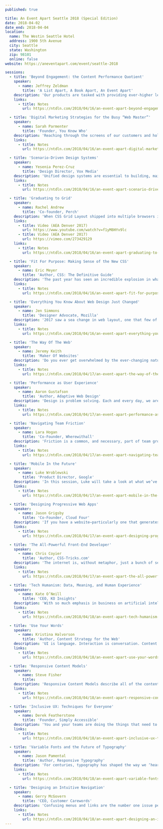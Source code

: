 ```yaml
---
published: true

title: An Event Apart Seattle 2018 (Special Edition)
date: 2018-04-02
date_end: 2018-04-04
location:
  name: The Westin Seattle Hotel
  address: 1900 5th Avenue
  city: Seattle
  state: Washington
  zip: 98101
  online: false
website: https://aneventapart.com/event/seattle-2018

sessions:
  - title: 'Beyond Engagement: the Content Performance Quotient'
    speaker:
      - name: Jeffrey Zeldman
        title: 'A List Apart, A Book Apart, An Event Apart'
    description: 'Our products are tasked with providing ever-higher levels of “engagement.” But should they be? For many sites, analytics demonstrating high levels of “engagement” may actually be signs of failure. AEA co-founder and longtime web designer Zeldman introduces a new measurement of design success: the content performance quotient. Learn how relentlessly cutting needless content and architecture, fine-tuning UX and UI, and shoring up technical performance can create improved experiences that are better attuned to today’s web… and how to sell this profound change in design thinking to your bosses, clients, and colleagues.'
    links:
      - title: Notes
        url: https://ntdln.com/2018/04/16/an-event-apart-beyond-engagement-the-content-performance-quotient/

  - title: 'Digital Marketing Strategies for the Busy “Web Master”'
    speaker:
      - name: Sarah Parmenter
        title: 'Founder, You Know Who'
    description: 'Reaching through the screens of our customers and holding their attention is becoming increasingly difficult thanks to the pace at which online content now moves and our dwindling attention spans. Nowadays the job of the multi-faceted web designer is to not only know the latest techniques for building in Grid but also know how to get that work seen amongst the saturated world of digital marketing. In this talk Sarah will be discussing the idea of quarterly website design reviews with a “design once use everywhere” mantra, plus digging into the ever changing world of Instagram algorithms, Facebook marketing, and topical social media takeaways for immediate implementation.'
    links:
      - title: Notes
        url: https://ntdln.com/2018/04/16/an-event-apart-digital-marketing-strategies-for-the-busy-web-master/

  - title: 'Scenario-Driven Design Systems'
    speaker:
      - name: Yesenia Perez-Cruz
        title: 'Design Director, Vox Media'
    description: 'Unified design systems are essential to building, maintaining, and evolving our sites and products. By empowering disparate teams via a common visual and UX language, they help us create cohesive user experiences. But creating a unified system that scales to serve a variety of content and use cases can be challenging. Sharing insights from her experience creating a unified design system for eight media brands with eight distinct editorial strategies, Yesenia will show how to approach a design system via a user-centered lens. Learn how being scenario-driven helps you design a scalable system that responds flexibly to specific contexts.'
    links:
      - title: Notes
        url: https://ntdln.com/2018/04/16/an-event-apart-scenario-driven-design-systems/

  - title: 'Graduating to Grid'
    speaker:
      - name: Rachel Andrew
        title: 'Co-founder, Perch'
    description: 'When CSS Grid Layout shipped into multiple browsers in the Spring of 2017 it heralded the dawn of a new way to do layout on the web. Now that the excitement of launch has passed, Rachel Andrew will take a look at what went right or wrong in these first few months, and offer help to those struggling to transition away from legacy methods. In a practical, example-packed hour, Rachel will help give you the confidence and practical skills to fully embrace Grid layout. We’ll compare common framework patterns to new Grid code, and learn how to create a workflow that is right up to date—a workflow grounded in new CSS, yet able to care for old browsers and ensure a good experience for their users.'
    links:
      - title: Video (AEA Denver 2017)
        url: https://www.youtube.com/watch?v=f1yM8HYv9lc
      - title: Video (AEA Denver 2017)
        url: https://vimeo.com/273429129
    links:
      - title: Notes
        url: https://ntdln.com/2018/04/16/an-event-apart-graduating-to-grid/

  - title: 'Fit For Purpose: Making Sense of the New CSS'
    speaker:
      - name: Eric Meyer
        title: 'Author, CSS: The Definitive Guide'
    description: 'The past year has seen an incredible explosion in what we can do with CSS—from stable flexbox to the dawn of Grid, there are more powerful tools in our toolbox than ever before. Each system is, in its own way, simple, but the multitude of choices can make your head spin. What are the pros and cons? Where are the strengths and weaknesses? How does a committed craftsperson choose? In this detailed talk, Eric will compare and contrast CSS features in a series of real-world design scenarios, illuminating not only what he chose in each situation, but more importantly, why, always with an eye on what trade-offs were made at what cost. You’ll come away with a better sense of how to put all these new CSS features to work for you right away.'
    links:
      - title: Notes
        url: https://ntdln.com/2018/04/16/an-event-apart-fit-for-purpose-making-sense-of-the-new-css/

  - title: 'Everything You Know About Web Design Just Changed'
    speaker:
      - name: Jen Simmons
        title: 'Designer Advocate, Mozilla'
    description: '2017 saw a sea change in web layout, one that few of us have truly come to grips with. We’re standing at the threshold of an entirely new era in digital design—one in which, rather than hacking layouts together, we can actually describe layouts directly. The benefits will touch everything from prototyping to custom art direction to responsive design. In this visionary talk, rooted in years of practical experience, Jen will show you how to understand what’s different, learn to think through multiple stages of flexibility, and let go of pixel constraints forever.'
    links:
      - title: Notes
        url: https://ntdln.com/2018/04/16/an-event-apart-everything-you-know-about-web-design-just-changed/

  - title: 'The Way Of The Web'
    speaker:
      - name: Jeremy Keith
        title: 'Maker Of Websites'
    description: 'Do you ever get overwhelmed by the ever-changing nature of web design and development? Exhausting, isn’t it? How are you supposed to know which technologies and tools you should invest your time in? Will they stick around or will you just have to relearn everything in another few months? Join Jeremy as he takes a tour of the past, present, and future of working on the web. From the building blocks of HTML, CSS, and JavaScript through to frameworks and libraries right up to the latest and greatest Progressive Web Apps, this talk will examine our collective assumptions with a critical eye. By learning from the past, we can make sensible design decisions today to build the web of tomorrow.'
    links:
      - title: Notes
        url: https://ntdln.com/2018/04/17/an-event-apart-the-way-of-the-web/

  - title: 'Performance as User Experience'
    speaker:
      - name: Aaron Gustafson
        title: 'Author, Adaptive Web Design'
    description: 'Design is problem solving. Each and every day, we are tasked with finding ways to reduce the friction our users experience on the Web. That means streamlining flows, reducing cognitive load, and writing more appropriate copy, but user experience goes far beyond the interface. Our users’ experiences begin with their first request to our servers. In this intensely practical session, Aaron will explore the ins and outs of page load performance by showing how he made the web site of the 10K Apart meet its own contest rules, by having a site that was functional and attractive even without JavaScript, and was less than ten kilobytes at initial load. You’ll walk away with a better understanding of the page load process as well as numerous ways you can improve the projects you are working on right now.'
    links:
      - title: Notes
        url: https://ntdln.com/2018/04/17/an-event-apart-performance-as-user-experience/

  - title: 'Navigating Team Friction'
    speaker:
      - name: Lara Hogan
        title: 'Co-Founder, Wherewithall'
    description: 'Friction is a common, and necessary, part of team growth--but when left unchecked, team friction is unhealthy for you, your coworkers, your company, and ultimately your end users. In this engaging talk, Lara will draw on her experiences at organizations large and small to illuminate the sources of team tension, how you can better understand and manage unexpected teammate reactions, and the best ways to give actionable feedback without escalating drama. You’ll walk away with tactics you can employ immediately to address and improve your relationship with your teammates. Your coworkers, your organization, your users, and you will reap the benefits.'
    links:
      - title: Notes
        url: https://ntdln.com/2018/04/17/an-event-apart-navigating-team-friction/

  - title: 'Mobile In the Future'
    speaker:
      - name: Luke Wroblewski
        title: 'Product Director, Google'
    description: 'In this session, Luke will take a look at what we’ve learned over the past ten years of designing for the largest, most connected form of mass media on our planet. Have all the mock-ups, meetings, emails, and more we’ve created in the last decade moved us beyond desktop computing interfaces and ideas? If not, can we find inspiration to go further from looking at what’s happening in natural user interfaces and hardware design? Find out in this session from the author of Mobile First.'
    links:
      - title: Notes
        url: https://ntdln.com/2018/04/17/an-event-apart-mobile-in-the-future/

  - title: 'Designing Progressive Web Apps'
    speaker:
      - name: Jason Grigsby
        title: 'Co-Founder, Cloud Four'
    description: 'If you have a website—particularly one that generates revenue for your organization—you need a Progressive Web App. So where do you begin? How do you decide which features of a Progressive Web App make sense for your users? What tools can make the process easier (or harder)? In this practical session, Jason will guide you through the key design decisions you’ll need to make about your Progressive Web App and how those decisions impact the scope of your project. He’ll also teach you how to avoid common pitfalls and help you take full advantage of Progressive Web App technology.'
    links:
      - title: Notes
        url: https://ntdln.com/2018/04/17/an-event-apart-designing-progressive-web-apps/

  - title: 'The All-Powerful Front-End Developer'
    speaker:
      - name: Chris Coyier
        title: 'Author, CSS-Tricks.com'
    description: 'The internet is, without metaphor, just a bunch of servers tied together with wires. Without servers, we’d have no way to share our creations with the world. Yet in a bit of a paradox, servers are less essential to our work than they’ve ever been. We can now do things on the front end that used to require a back end. When we do need a back end, our front end skills can be put to work, giving us some surprisingly powerful new abilities. Join Chris on a whirlwind tour of the tools, tech, and code that puts more power than ever into our front-end hands.'
    links:
      - title: Notes
        url: https://ntdln.com/2018/04/17/an-event-apart-the-all-powerful-front-end-developer/

  - title: 'Tech Humanism: Data, Meaning, and Human Experience'
    speaker:
      - name: Kate O’Neill
        title: 'CEO, KO Insights'
    description: 'With so much emphasis in business on artificial intelligence, automation of various kinds, and digital transformation, the future of human work — and even humanity itself — can feel uncertain. And while we often talk about user experience, customer experience, patient experience, and so on, we rarely consider what a truly integrated human experience might look and feel like. But “Tech Humanist” Kate O’Neill presents the case for why the future of humanity is in creating more meaningful, dimensional, and integrated experiences, and how emerging technologies like chatbots, wearables, IoT devices, and more can be included in this kind of human-centric design. While weaving in examples from a range of industries, applications, and even pop culture, Kate offers an inspiring and useful framework for designers, strategists, or anyone creating experiences for humans.'
    links:
      - title: Notes
        url: https://ntdln.com/2018/04/18/an-event-apart-tech-humanism-data-meaning-and-human-experience/

  - title: 'Use Your Words'
    speaker:
      - name: Kristina Halvorson
        title: 'Author, Content Strategy for the Web'
    description: 'UI is language. Interaction is conversation. Content is the fuel that powers our designs. So what happens when the writer’s not in the room, or missing from your project team altogether? Good news: you don’t need to settle for lorem ipsum or half-baked prose. In this talk, Kristina will share language principles and content design tools anyone can put to work—yes, even the “non-writers” among us. Using examples from popular products and well-loved websites, we’ll uncover the secrets to stellar content that anyone can create, no matter your role or area of expertise.'
    links:
      - title: Notes
        url: https://ntdln.com/2018/04/18/an-event-apart-use-your-words/

  - title: 'Responsive Content Models'
    speaker:
      - name: Steve Fisher
        title:
    description: 'Responsive Content Models describe all of the content types on a target site, the elements of each, and then prioritize the content type that should appear on a specific page type. They help us define the content creation, design, and user experience concepts for the new or refreshed site. This is especially important for the responsive web—because layout and user context is constantly changing, we have to make sure that content priorities are represented consistently across all platforms. In this engaging talk, Steve Fisher will show you how to find the core piece you need, prioritize for multiple devices, and sketch out the solution to your responsive-content woes.'
    links:
      - title: Notes
        url: https://ntdln.com/2018/04/18/an-event-apart-responsive-content-models/

  - title: 'Inclusive UX: Techniques for Everyone'
    speaker:
      - name: Derek Featherstone
        title: 'Founder, Simply Accessible'
    description: 'You and your teams are doing the things that need to be done to create inclusive designs. You’ve been using meaningful, semantic markup from the get-go. You stopped using light grey on slightly darker grey text years ago. Designing and building your apps and sites in an accessible way is just how you work now—you have to try really hard to make things that don’t work with a keyboard. So, what’s next for you? How can you make sure that you’re delivering on the promise of the web by delivering an inclusive design that can be easily used by people with disabilities? In this talk, Derek will tackle the tougher problems through design approaches and practical development techniques that you need to create accessible, modern web sites.'
    links:
      - title: Notes
        url: https://ntdln.com/2018/04/18/an-event-apart-inclusive-ux-techniques-for-everyone/

  - title: 'Variable Fonts and the Future of Typography'
    speaker:
      - name: Jason Pamental
        title: 'Author, Responsive Typography'
    description: 'For centuries, typography has shaped the way we ‘hear’ what we read. In our web work, though, we’ve have to balance our typographic desires with user experience and performance, knowing that every weight, width, or style of a typeface required a different file download. Variable fonts change that, as they include _every_ width, weight, slant, and other permutation of a typeface, all in a single file not much bigger than a regular font file. Now, beautiful web typography can be crafted to respond to screen size, language setting, even ambient light. In a detail-packed hour, Jason will show you not just how far the new capabilities can take us, but how to make use of them right away.'
    links:
      - title: Notes
        url: https://ntdln.com/2018/04/18/an-event-apart-variable-fonts-and-the-future-of-typography/

  - title: 'Designing an Intuitive Navigation'
    speaker:
      - name: Gerry McGovern
        title: 'CEO, Customer Carewords'
    description: 'Confusing menus and links are the number one issue people have in getting stuff done in digital. Sure, search is critical but even the best search usually only jumps you down a few levels in the navigation hierarchy. To complete your task you nearly always have to click more, and selecting the right link is where so many people get frustrated, confused and annoyed. Learn about methods to reduce confusion and increase speed and simplicity for your customers. Learn how to use evidence to uncover the core navigational mental models within people’s minds and to create intuitive interfaces based on these mental models. Learn how to apply essential navigational principles such as: Familiarity, Unity, Essentiality, and Forward-Focus.'
    links:
      - title: Notes
        url: https://ntdln.com/2018/04/18/an-event-apart-designing-an-intuitive-navigation/
---
```


